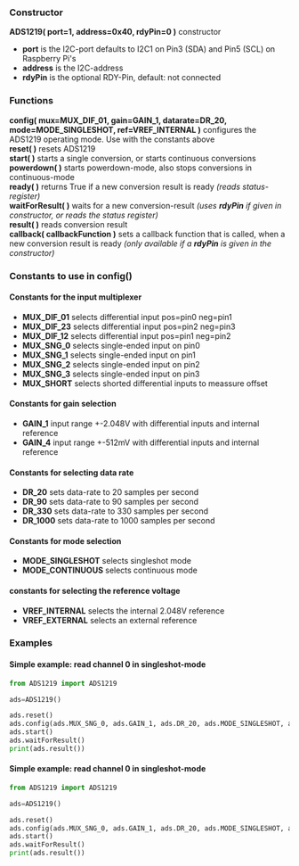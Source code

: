 ### Constructor
**ADS1219( port=1, address=0x40, rdyPin=0 )** constructor<br />
* **port** is the I2C-port defaults to I2C1 on Pin3 (SDA) and Pin5 (SCL) on Raspberry Pi's
* **address** is the I2C-address
* **rdyPin** is the optional RDY-Pin, default: not connected

### Functions
**config( mux=MUX_DIF_01, gain=GAIN_1, datarate=DR_20, mode=MODE_SINGLESHOT, ref=VREF_INTERNAL )**
configures the ADS1219 operating mode. Use with the constants above<br />
**reset( )** resets ADS1219<br />
**start( )** starts a single conversion, or starts continuous conversions<br />
**powerdown( )** starts powerdown-mode, also stops conversions in continuous-mode<br />
**ready( )** returns True if a new conversion result is ready 
*(reads status-register)*<br />
**waitForResult( )** waits for a new conversion-result
*(uses **rdyPin** if given in constructor, or reads the status register)*<br />
**result( )** reads conversion result<br />
**callback( callbackFunction )** sets a callback function that is called, when a new conversion result is ready
*(only available if a **rdyPin** is given   in the constructor)*

### Constants to use in config()
#### Constants for the input multiplexer
* **MUX_DIF_01** selects differential input pos=pin0 neg=pin1
* **MUX_DIF_23** selects differential input pos=pin2 neg=pin3
* **MUX_DIF_12** selects differential input pos=pin1 neg=pin2
* **MUX_SNG_0** selects single-ended input on pin0
* **MUX_SNG_1** selects single-ended input on pin1
* **MUX_SNG_2** selects single-ended input on pin2
* **MUX_SNG_3** selects single-ended input on pin3
* **MUX_SHORT** selects shorted differential inputs to meassure offset
#### Constants for gain selection
* **GAIN_1** input range +-2.048V with differential inputs and internal reference
* **GAIN_4** input range +-512mV with differential inputs and internal reference
#### Constants for selecting data rate
* **DR_20** sets data-rate to 20 samples per second
* **DR_90** sets data-rate to 90 samples per second
* **DR_330** sets data-rate to 330 samples per second
* **DR_1000** sets data-rate to 1000 samples per second
#### Constants for mode selection
* **MODE_SINGLESHOT** selects singleshot mode
* **MODE_CONTINUOUS** selects continuous mode
#### constants for selecting the reference voltage
* **VREF_INTERNAL** selects the internal 2.048V reference
* **VREF_EXTERNAL** selects an external reference 
### Examples
#### Simple example: read channel 0 in singleshot-mode
```python
from ADS1219 import ADS1219

ads=ADS1219()

ads.reset()
ads.config(ads.MUX_SNG_0, ads.GAIN_1, ads.DR_20, ads.MODE_SINGLESHOT, ads.VREF_EXTERNAL)
ads.start()
ads.waitForResult()
print(ads.result())
```

#### Simple example: read channel 0 in singleshot-mode
```python
from ADS1219 import ADS1219

ads=ADS1219()

ads.reset()
ads.config(ads.MUX_SNG_0, ads.GAIN_1, ads.DR_20, ads.MODE_SINGLESHOT, ads.VREF_EXTERNAL)
ads.start()
ads.waitForResult()
print(ads.result())
```

